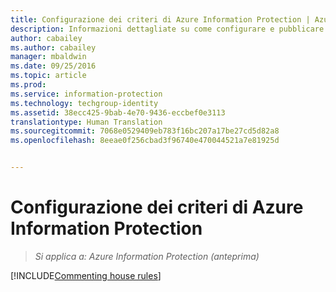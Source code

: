 ```yaml
---
title: Configurazione dei criteri di Azure Information Protection | Azure Information Protection
description: Informazioni dettagliate su come configurare e pubblicare i criteri di Azure Information Protection.
author: cabailey
ms.author: cabailey
manager: mbaldwin
ms.date: 09/25/2016
ms.topic: article
ms.prod: 
ms.service: information-protection
ms.technology: techgroup-identity
ms.assetid: 38ecc425-9bab-4e70-9436-eccbef0e3113
translationtype: Human Translation
ms.sourcegitcommit: 7068e0529409eb783f16bc207a17be27cd5d82a8
ms.openlocfilehash: 8eeae0f256cbad3f96740e470044521a7e81925d


---
```


# <a name="configuring-the-azure-information-protection-policy"></a>Configurazione dei criteri di Azure Information Protection 

>*Si applica a: Azure Information Protection (anteprima)*

[!INCLUDE[Commenting house rules](../includes/houserules.md)]



<!--HONumber=Jan17_HO4-->


